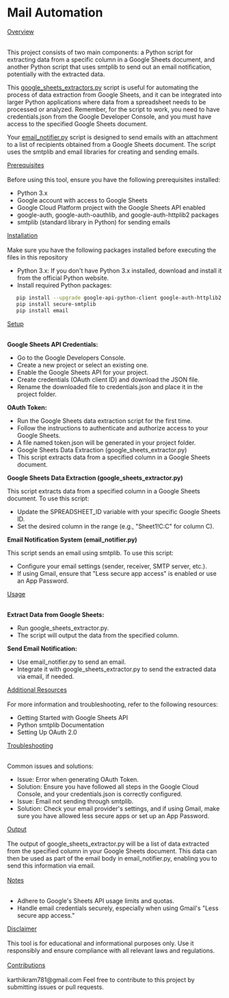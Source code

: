 ﻿<h1>Mail Automation </h1>

</h2><ins>Overview </ins></h2><br/>
<br/>

This project consists of two main components: a Python script for extracting data from a specific column in a Google Sheets document, and another Python script that uses smtplib to send out an email notification, potentially with the extracted data.

This [google_sheets_extractors.py](#Setup) script is useful for automating the process of data extraction from Google Sheets, and it can be integrated into larger Python applications where data from a spreadsheet needs to be processed or analyzed. Remember, for the script to work, you need to have credentials.json from the Google Developer Console, and you must have access to the specified Google Sheets document.


Your [email_notifier.py](#Setup) script is designed to send emails with an attachment to a list of recipients obtained from a Google Sheets document. The script uses the smtplib and email libraries for creating and sending emails. 
<br/>
</h2><ins>Prerequisites </ins></h2>
<br/>
<br/>
Before using this tool, ensure you have the following prerequisites installed:              

- Python 3.x
- Google account with access to Google Sheets
- Google Cloud Platform project with the Google Sheets API enabled
- google-auth, google-auth-oauthlib, and google-auth-httplib2 packages
- smtplib (standard library in Python) for sending emails

</h2><ins>Installation </ins></h2>
<br/>
<br/>
Make sure you have the following packages installed before executing the files in this repository

- Python 3.x: If you don't have Python 3.x installed, download and install it from the official Python website.
- Install required Python packages:

```bash
   pip install --upgrade google-api-python-client google-auth-httplib2 google-auth-oauthlib
   pip install secure-smtplib
   pip install email
```

</h2><ins>Setup </ins></h2>
<br/>
<br/>

**Google Sheets API Credentials:**

- Go to the Google Developers Console.
- Create a new project or select an existing one.
- Enable the Google Sheets API for your project.
- Create credentials (OAuth client ID) and download the JSON file.
- Rename the downloaded file to credentials.json and place it in the project folder.

**OAuth Token:**

- Run the Google Sheets data extraction script for the first time.
- Follow the instructions to authenticate and authorize access to your Google Sheets.
- A file named token.json will be generated in your project folder.
- Google Sheets Data Extraction (google_sheets_extractor.py)
- This script extracts data from a specified column in a Google Sheets document.

**Google Sheets Data Extraction (google_sheets_extractor.py)**

This script extracts data from a specified column in a Google Sheets document. To use this script: 
- Update the SPREADSHEET_ID variable with your specific Google Sheets ID.
- Set the desired column in the range (e.g., "Sheet1!C:C" for column C).

**Email Notification System (email_notifier.py)**

This script sends an email using smtplib. To use this script:
- Configure your email settings (sender, receiver, SMTP server, etc.).
- If using Gmail, ensure that "Less secure app access" is enabled or use an App Password.

</h2><ins>Usage </ins></h2>
<br/>
<br/>

**Extract Data from Google Sheets:** 

- Run google_sheets_extractor.py.
- The script will output the data from the specified column.

**Send Email Notification:** 

- Use email_notifier.py to send an email.
- Integrate it with google_sheets_extractor.py to send the extracted data via email, if needed.

</h2><ins>Additional Resources </ins></h2>
<br/>
<br/>
For more information and troubleshooting, refer to the following resources:

- Getting Started with Google Sheets API
- Python smtplib Documentation
- Setting Up OAuth 2.0

</h2><ins>Troubleshooting </ins></h2>
<br/>
<br/>

Common issues and solutions:

- Issue: Error when generating OAuth Token.
- Solution: Ensure you have followed all steps in the Google Cloud Console, and your credentials.json is correctly configured.
- Issue: Email not sending through smtplib.
- Solution: Check your email provider's settings, and if using Gmail, make sure you have allowed less secure apps or set up an App Password.

</h2><ins>Output </ins></h2>
<br/>
<br/>
The output of google_sheets_extractor.py will be a list of data extracted from the specified column in your Google Sheets document. This data can then be used as part of the email body in email_notifier.py, enabling you to send this information via email.
<br/>
<br/>
</h2><ins>Notes </ins></h2>
<br/>
<br/>

- Adhere to Google's Sheets API usage limits and quotas.
- Handle email credentials securely, especially when using Gmail's "Less secure app access."

</h2><ins>Disclaimer </ins></h2>
<br/>
<br/> 
This tool is for educational and informational purposes only. Use it responsibly and ensure compliance with all relevant laws and regulations.
<br/>
<br/>
</h2><ins>Contributions </ins></h2>
<br/>
<br/>
karthikram781@gmail.com
Feel free to contribute to this project by submitting issues or pull requests.
